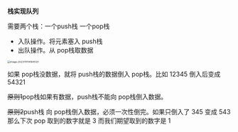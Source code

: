 **栈实现队列**

需要两个栈：一个push栈 一个pop栈

- 入队操作。将元素塞入 push栈
- 出队操作。从 pop栈取数据



<img src="D:\ImageA\image-20231111141645121.png" alt="image-20231111141645121" style="zoom:38%;" />

如果 pop栈没数据，就将 push栈的数据倒入 pop栈。比如 12345 倒入后变成 54321

~~原则1~~pop栈如果有数据，push栈不能向 pop栈倒入数据。

~~原则2~~push栈 向 pop栈倒入数据，必须一次性倒完。如果只倒入了 345 变成 543 那么下次 pop 取到的数字就是 3 而我们期望取到的数字是 1